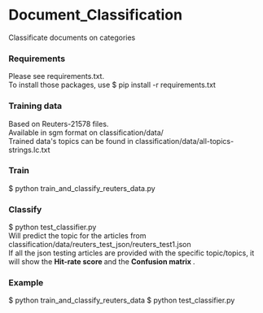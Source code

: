 # Document_Classification
Classificate documents on categories


### Requirements
Please see requirements.txt.
<br />
To install those packages, use
$ pip install -r requirements.txt

### Training data
Based on Reuters-21578 files.
<br />
Available in sgm format on 
classification/data/ 
<br />
Trained data's topics can be found in
classification/data/all-topics-strings.lc.txt

### Train 
$ python train_and_classify_reuters_data.py 

### Classify 
$ python test_classifier.py 
<br />
    Will predict the topic for the articles from 
classification/data/reuters_test_json/reuters_test1.json 
<br />
    If all the json testing articles are provided with 
the specific topic/topics, it will show the 
<b> Hit-rate score </b> and the <b> Confusion matrix </b>. 

### Example
$ python train_and_classify_reuters_data 
$ python test_classifier.py
